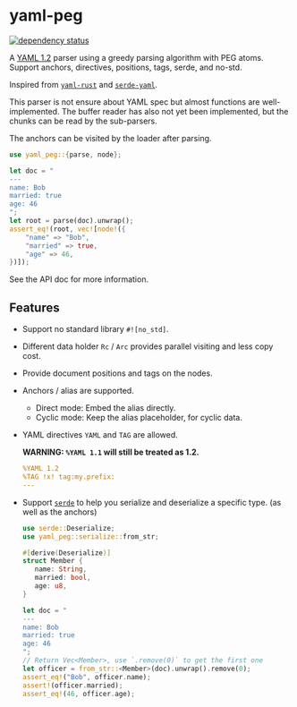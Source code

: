 # yaml-peg

[![dependency status](https://deps.rs/repo/github/KmolYuan/yaml-peg-rs/status.svg)](https://deps.rs/crate/yaml-peg/)

A [YAML 1.2](https://yaml.org/spec/1.2) parser using a greedy parsing algorithm with PEG atoms. Support anchors, directives, positions, tags, serde, and no-std.

Inspired from [`yaml-rust`](https://github.com/chyh1990/yaml-rust) and [`serde-yaml`](https://github.com/dtolnay/serde-yaml).

This parser is not ensure about YAML spec but almost functions are well-implemented. The buffer reader has also not yet been implemented, but the chunks can be read by the sub-parsers.

The anchors can be visited by the loader after parsing.

```rust
use yaml_peg::{parse, node};

let doc = "
---
name: Bob
married: true
age: 46
";
let root = parse(doc).unwrap();
assert_eq!(root, vec![node!({
    "name" => "Bob",
    "married" => true,
    "age" => 46,
})]);
```

See the API doc for more information.

## Features

+ Support no standard library `#![no_std]`.
+ Different data holder `Rc` / `Arc` provides parallel visiting and less copy cost.
+ Provide document positions and tags on the nodes.
+ Anchors / alias are supported.
  + Direct mode: Embed the alias directly.
  + Cyclic mode: Keep the alias placeholder, for cyclic data.
+ YAML directives `YAML` and `TAG` are allowed.

  **WARNING: `%YAML 1.1` will still be treated as 1.2.**

  ```yaml
  %YAML 1.2
  %TAG !x! tag:my.prefix:
  ---
  ```
+ Support [`serde`](https://github.com/serde-rs/serde) to help you serialize and deserialize a specific type. (as well as the anchors)
  ```rust
  use serde::Deserialize;
  use yaml_peg::serialize::from_str;

  #[derive(Deserialize)]
  struct Member {
     name: String,
     married: bool,
     age: u8,
  }

  let doc = "
  ---
  name: Bob
  married: true
  age: 46
  ";
  // Return Vec<Member>, use `.remove(0)` to get the first one
  let officer = from_str::<Member>(doc).unwrap().remove(0);
  assert_eq!("Bob", officer.name);
  assert!(officer.married);
  assert_eq!(46, officer.age);
  ```
